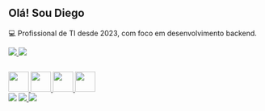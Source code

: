 ## Olá! Sou Diego

💻 Profissional de TI desde 2023, com foco em desenvolvimento backend.

<div style="display: inline_block">
 <a href="https://github.com/alexialberiz">
 <img altura="150em" src="https://github-readme-stats.vercel.app/api?username=messiasrealdev&show_icons=true&theme=midnight-purple&include_all_commits=true&count_private=true">
 <img altura="150em" src="https://github-readme-stats.vercel.app/api/top-langs/?username=messiasrealdev&layout=compact&langs_count=7&theme=midnight-purple">
</div>
  
##

<div style="display: inline_block">
 <img height="40" src="https://cdn.jsdelivr.net/gh/devicons/devicon@latest/icons/kotlin/kotlin-original.svg">
 <img height="40" src="https://cdn.jsdelivr.net/gh/devicons/devicon@latest/icons/androidstudio/androidstudio-original.svg">
 <img height="40" src="https://cdn.jsdelivr.net/gh/devicons/devicon@latest/icons/figma/figma-original.svg">
 <img height="40" src="https://cdn.jsdelivr.net/gh/devicons/devicon@latest/icons/mongodb/mongodb-original.svg">
</div>
  
<div> 
  <a href="https://www.instagram.com/diegoreal.io/" target="_blank"><img src="https://img.shields.io/badge/-Instagram-%23E4405F?style=for-the-badge&logo=instagram&logoColor=white" target="_blank"></a>
  <a href = "mailto:messiasdiego380@gmail.com"><img src="https://img.shields.io/badge/-Gmail-%23333?style=for-the-badge&logo=gmail&logoColor=white" target="_blank"> 
  </a>
  <a href="https://www.linkedin.com/in/diego-real2022/" target="_blank"><img src="https://img.shields.io/badge/-LinkedIn-%230077B5?style=for-the-badge&logo=linkedin&logoColor=white" target="_blank"></a>   
</div>
